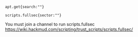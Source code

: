 ```
apt.get{search:""}
```


```
scripts.fullsec{sector:""}
```
You must join a channel to run scripts.fullsec
https://wiki.hackmud.com/scripting/trust_scripts/scripts.fullsec/
